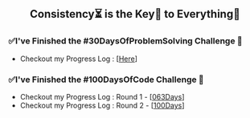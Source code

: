 <h2 align="center">
	Consistency⏳ is the Key🔑 to Everything🏅
</h2>

### ✅I've Finished the #30DaysOfProblemSolving Challenge 🥳
* Checkout my Progress Log : [[Here](https://github.com/abhiramready/Code-LogBook/blob/master/Markdown/30DaysOfCode.md)]

### ✅I've Finished the #100DaysOfCode Challenge 💯
* Checkout my Progress Log : Round 1 - [[063Days](https://github.com/abhiramready/Consistency-Log/blob/master/%5B1%5DProgressLog.md)]
* Checkout my Progress Log : Round 2 - [[100Days](https://github.com/AbhiramReddyD/100-Days-of-Code/blob/master/%5B2%5DProgressLog.md)]
